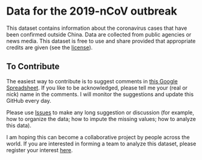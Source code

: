 # Data for the 2019-nCoV outbreak

This dataset contains information about the coronavirus cases that have been confirmed outside China. Data are collected from public agencies or news media. This dataset is free to use and share provided that appropriate credits are given (see the [license](./LICENSE.md)).

## To Contribute
The easiest way to contribute is to suggest comments in [this Google Spreadsheet](https://docs.google.com/spreadsheets/d/1H4MzVxkug2txyzkiDJsGVKB04YveYcsHg9ijuer8clE/edit?usp=sharing). If you like to be acknowledged, please tell me your (real or nick) name in the comments. I will monitor the suggestions and update this GitHub every day.

Please use [Issues](https://github.com/qingyuanzhao/Coronavirus-Data/issues) to make any long suggestion or discussion (for example, how to organize the data; how to impute the missing values; how to analyze this data).

I am hoping this can become a collaborative project by people across the world. If you are interested in forming a team to analyze this dataset, please register your interest [here](https://github.com/qingyuanzhao/2019-nCov-Data/issues/1).

